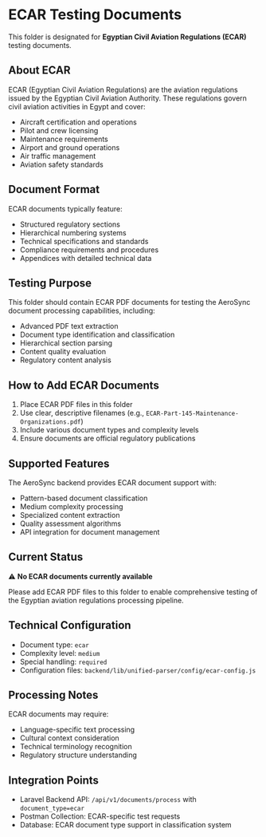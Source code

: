# ECAR Testing Documents

This folder is designated for **Egyptian Civil Aviation Regulations (ECAR)** testing documents.

## About ECAR

ECAR (Egyptian Civil Aviation Regulations) are the aviation regulations issued by the Egyptian Civil Aviation Authority. These regulations govern civil aviation activities in Egypt and cover:

- Aircraft certification and operations
- Pilot and crew licensing
- Maintenance requirements
- Airport and ground operations
- Air traffic management
- Aviation safety standards

## Document Format

ECAR documents typically feature:
- Structured regulatory sections
- Hierarchical numbering systems
- Technical specifications and standards
- Compliance requirements and procedures
- Appendices with detailed technical data

## Testing Purpose

This folder should contain ECAR PDF documents for testing the AeroSync document processing capabilities, including:
- Advanced PDF text extraction
- Document type identification and classification
- Hierarchical section parsing
- Content quality evaluation
- Regulatory content analysis

## How to Add ECAR Documents

1. Place ECAR PDF files in this folder
2. Use clear, descriptive filenames (e.g., `ECAR-Part-145-Maintenance-Organizations.pdf`)
3. Include various document types and complexity levels
4. Ensure documents are official regulatory publications

## Supported Features

The AeroSync backend provides ECAR document support with:
- Pattern-based document classification
- Medium complexity processing
- Specialized content extraction
- Quality assessment algorithms
- API integration for document management

## Current Status

⚠️ **No ECAR documents currently available**

Please add ECAR PDF files to this folder to enable comprehensive testing of the Egyptian aviation regulations processing pipeline.

## Technical Configuration

- Document type: `ecar`
- Complexity level: `medium`
- Special handling: `required`
- Configuration files: `backend/lib/unified-parser/config/ecar-config.js`

## Processing Notes

ECAR documents may require:
- Language-specific text processing
- Cultural context consideration
- Technical terminology recognition
- Regulatory structure understanding

## Integration Points

- Laravel Backend API: `/api/v1/documents/process` with `document_type=ecar`
- Postman Collection: ECAR-specific test requests
- Database: ECAR document type support in classification system